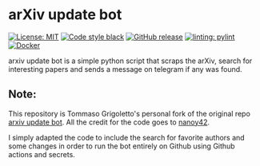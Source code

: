 # arXiv update bot


[![License: MIT](https://img.shields.io/badge/License-MIT-yellow.svg)](https://opensource.org/licenses/MIT)
[![Code style black](https://img.shields.io/badge/code%20style-black-000000.svg)]("https://github.com/psf/black)
[![GitHub release](https://img.shields.io/github/release/nanoy42/arxiv-update-bot.svg)](https://github.com/nanoy42/arxiv-update-bot/releases/)
[![linting: pylint](https://img.shields.io/badge/linting-pylint-yellowgreen)](https://github.com/PyCQA/pylint)
[![Docker](https://img.shields.io/docker/v/nanoy/arxiv-update-bot?label=Docker)](https://hub.docker.com/r/nanoy/arxiv-update-bot)

arxiv update bot is a simple python script that scraps the arXiv, search for interesting papers and sends a message on telegram if any was found.

## Note:

This repository is Tommaso Grigoletto's personal fork of the original repo [arxiv update bot](https://github.com/nanoy42/arxiv-update-bot). All the credit for the code goes to [nanoy42](https://github.com/nanoy42). 

I simply adapted the code to include the search for favorite authors and some changes in order to run the bot entirely on Github using Github actions and secrets. 